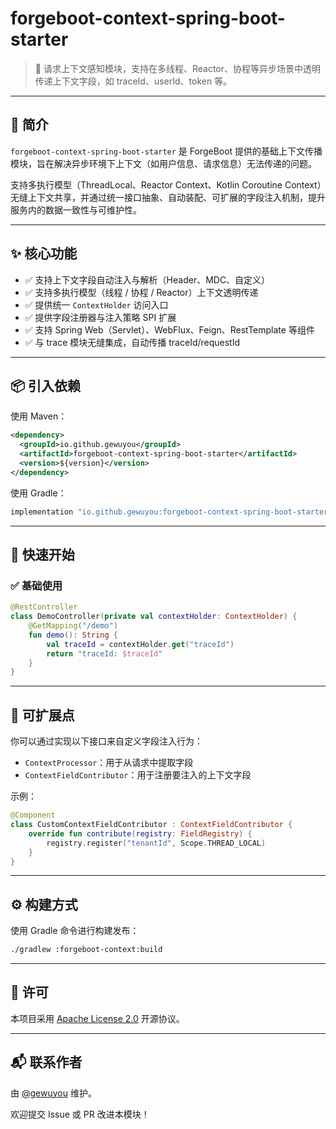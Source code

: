 # forgeboot-context-spring-boot-starter

> 🧠 请求上下文感知模块，支持在多线程、Reactor、协程等异步场景中透明传递上下文字段，如 traceId、userId、token 等。

---

## 🧩 简介

`forgeboot-context-spring-boot-starter` 是 ForgeBoot 提供的基础上下文传播模块，旨在解决异步环境下上下文（如用户信息、请求信息）无法传递的问题。

支持多执行模型（ThreadLocal、Reactor Context、Kotlin Coroutine Context）无缝上下文共享，并通过统一接口抽象、自动装配、可扩展的字段注入机制，提升服务内的数据一致性与可维护性。

---

## ✨ 核心功能

- ✅ 支持上下文字段自动注入与解析（Header、MDC、自定义）
- ✅ 支持多执行模型（线程 / 协程 / Reactor）上下文透明传递
- ✅ 提供统一 `ContextHolder` 访问入口
- ✅ 提供字段注册器与注入策略 SPI 扩展
- ✅ 支持 Spring Web（Servlet）、WebFlux、Feign、RestTemplate 等组件
- ✅ 与 trace 模块无缝集成，自动传播 traceId/requestId

---

## 📦 引入依赖

使用 Maven：

```xml
<dependency>
  <groupId>io.github.gewuyou</groupId>
  <artifactId>forgeboot-context-spring-boot-starter</artifactId>
  <version>${version}</version>
</dependency>
```

使用 Gradle：

```groovy
implementation "io.github.gewuyou:forgeboot-context-spring-boot-starter:${version}"
```

---

## 🚀 快速开始

### ✅ 基础使用

```kotlin
@RestController
class DemoController(private val contextHolder: ContextHolder) {
    @GetMapping("/demo")
    fun demo(): String {
        val traceId = contextHolder.get("traceId")
        return "traceId: $traceId"
    }
}
```

---

## 🔌 可扩展点

你可以通过实现以下接口来自定义字段注入行为：

- `ContextProcessor`：用于从请求中提取字段
- `ContextFieldContributor`：用于注册要注入的上下文字段

示例：

```kotlin
@Component
class CustomContextFieldContributor : ContextFieldContributor {
    override fun contribute(registry: FieldRegistry) {
        registry.register("tenantId", Scope.THREAD_LOCAL)
    }
}
```

---

## ⚙️ 构建方式

使用 Gradle 命令进行构建发布：

```bash
./gradlew :forgeboot-context:build
```

---

## 📄 许可

本项目采用 [Apache License 2.0](https://www.apache.org/licenses/LICENSE-2.0) 开源协议。

---

## 📬 联系作者

由 [@gewuyou](https://github.com/gewuyou) 维护。

欢迎提交 Issue 或 PR 改进本模块！
